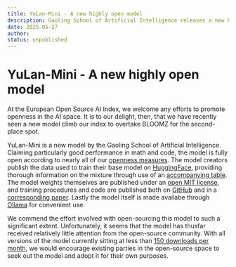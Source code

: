 ```yaml
---
title: YuLan-Mini - A new highly open model
description: Gaoling School of Artificial Intelligence releases a new highly open AI model
date: 2025-05-27
author: 
status: unpublished
---
```

# YuLan-Mini - A new highly open model
<date :date="date"></date>

At the European Open Source AI Index, we welcome any efforts to promote openness in the AI space. It is to our delight, then, that we have recently seen a new model climb our index to overtake BLOOMZ for the second-place spot.

YuLan-Mini is a new model by the Gaoling School of Artificial Intelligence. Claiming particularly good performance in math and code, the model is fully open according to nearly all of our [openness measures](https://dl.acm.org/doi/10.1145/3630106.3659005). The model creators publish the data used to train their base model on [HuggingFace](https://huggingface.co/datasets/yulan-team/YuLan-Mini-Datasets), providing thorough information on the mixture through use of an [accompanying table](https://docs.google.com/spreadsheets/d/1YP8-loVUxgxo36UEpOwflR3GRHLieBnLlCy8g10g8RU/edit?gid=0#gid=0). The model weights themselves are published under an [open MIT license](https://huggingface.co/yulan-team/YuLan-Mini-Instruct), and training procedures and code are published both on [GitHub](https://github.com/RUC-GSAI/YuLan-Mini/) and in a [corresponding paper](https://arxiv.org/abs/2412.17743). Lastly the model itself is made availabe through [Ollama](https://arxiv.org/abs/2412.17743) for convenient use.

We commend the effort involved with open-sourcing this model to such a significant extent. Unfortunately, it seems that the model has thusfar received relatively little attention from the open-source community. With all versions of the model currently sitting at less than [150 downloads per month](https://huggingface.co/mradermacher/YuLan-Mini-GGUF), we would encourage existing parties in the open-source space to seek out the model and adopt it for their own purposes.